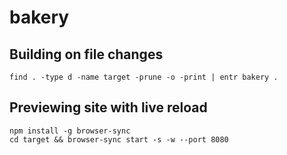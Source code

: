 # bakery

## Building on file changes

```shell
find . -type d -name target -prune -o -print | entr bakery .
```

## Previewing site with live reload

```shell
npm install -g browser-sync
cd target && browser-sync start -s -w --port 8080
```